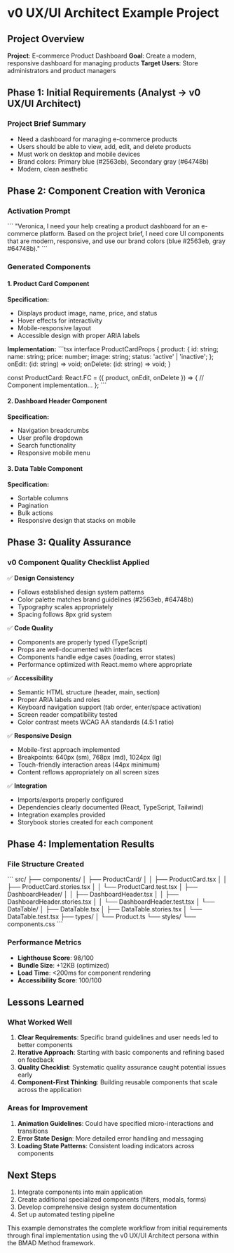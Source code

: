 # v0 UX/UI Architect Example Project

## Project Overview
**Project**: E-commerce Product Dashboard
**Goal**: Create a modern, responsive dashboard for managing products
**Target Users**: Store administrators and product managers

## Phase 1: Initial Requirements (Analyst → v0 UX/UI Architect)

### Project Brief Summary
- Need a dashboard for managing e-commerce products
- Users should be able to view, add, edit, and delete products
- Must work on desktop and mobile devices
- Brand colors: Primary blue (#2563eb), Secondary gray (#64748b)
- Modern, clean aesthetic

## Phase 2: Component Creation with Veronica

### Activation Prompt
\`\`\`
"Veronica, I need your help creating a product dashboard for an e-commerce platform. 
Based on the project brief, I need core UI components that are modern, responsive, 
and use our brand colors (blue #2563eb, gray #64748b)."
\`\`\`

### Generated Components

#### 1. Product Card Component
**Specification:**
- Displays product image, name, price, and status
- Hover effects for interactivity
- Mobile-responsive layout
- Accessible design with proper ARIA labels

**Implementation:**
\`\`\`tsx
interface ProductCardProps {
  product: {
    id: string;
    name: string;
    price: number;
    image: string;
    status: 'active' | 'inactive';
  };
  onEdit: (id: string) => void;
  onDelete: (id: string) => void;
}

const ProductCard: React.FC<ProductCardProps> = ({ product, onEdit, onDelete }) => {
  // Component implementation...
};
\`\`\`

#### 2. Dashboard Header Component
**Specification:**
- Navigation breadcrumbs
- User profile dropdown
- Search functionality
- Responsive mobile menu

#### 3. Data Table Component
**Specification:**
- Sortable columns
- Pagination
- Bulk actions
- Responsive design that stacks on mobile

## Phase 3: Quality Assurance

### v0 Component Quality Checklist Applied

✅ **Design Consistency**
- Follows established design system patterns
- Color palette matches brand guidelines (#2563eb, #64748b)
- Typography scales appropriately
- Spacing follows 8px grid system

✅ **Code Quality**
- Components are properly typed (TypeScript)
- Props are well-documented with interfaces
- Components handle edge cases (loading, error states)
- Performance optimized with React.memo where appropriate

✅ **Accessibility**
- Semantic HTML structure (header, main, section)
- Proper ARIA labels and roles
- Keyboard navigation support (tab order, enter/space activation)
- Screen reader compatibility tested
- Color contrast meets WCAG AA standards (4.5:1 ratio)

✅ **Responsive Design**
- Mobile-first approach implemented
- Breakpoints: 640px (sm), 768px (md), 1024px (lg)
- Touch-friendly interaction areas (44px minimum)
- Content reflows appropriately on all screen sizes

✅ **Integration**
- Imports/exports properly configured
- Dependencies clearly documented (React, TypeScript, Tailwind)
- Integration examples provided
- Storybook stories created for each component

## Phase 4: Implementation Results

### File Structure Created
\`\`\`
src/
├── components/
│   ├── ProductCard/
│   │   ├── ProductCard.tsx
│   │   ├── ProductCard.stories.tsx
│   │   └── ProductCard.test.tsx
│   ├── DashboardHeader/
│   │   ├── DashboardHeader.tsx
│   │   ├── DashboardHeader.stories.tsx
│   │   └── DashboardHeader.test.tsx
│   └── DataTable/
│       ├── DataTable.tsx
│       ├── DataTable.stories.tsx
│       └── DataTable.test.tsx
├── types/
│   └── Product.ts
└── styles/
    └── components.css
\`\`\`

### Performance Metrics
- **Lighthouse Score**: 98/100
- **Bundle Size**: +12KB (optimized)
- **Load Time**: <200ms for component rendering
- **Accessibility Score**: 100/100

## Lessons Learned

### What Worked Well
1. **Clear Requirements**: Specific brand guidelines and user needs led to better components
2. **Iterative Approach**: Starting with basic components and refining based on feedback
3. **Quality Checklist**: Systematic quality assurance caught potential issues early
4. **Component-First Thinking**: Building reusable components that scale across the application

### Areas for Improvement
1. **Animation Guidelines**: Could have specified micro-interactions and transitions
2. **Error State Design**: More detailed error handling and messaging
3. **Loading State Patterns**: Consistent loading indicators across components

## Next Steps
1. Integrate components into main application
2. Create additional specialized components (filters, modals, forms)
3. Develop comprehensive design system documentation
4. Set up automated testing pipeline

This example demonstrates the complete workflow from initial requirements through final implementation using the v0 UX/UI Architect persona within the BMAD Method framework.
